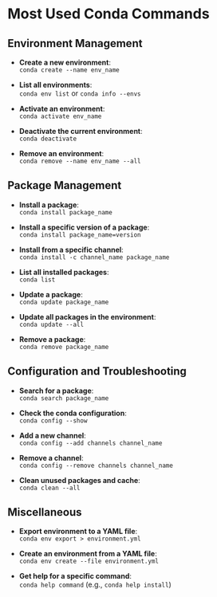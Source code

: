 
# Most Used Conda Commands

## Environment Management
- **Create a new environment**:  
  `conda create --name env_name`
  
- **List all environments**:  
  `conda env list` or `conda info --envs`
  
- **Activate an environment**:  
  `conda activate env_name`
  
- **Deactivate the current environment**:  
  `conda deactivate`
  
- **Remove an environment**:  
  `conda remove --name env_name --all`

## Package Management
- **Install a package**:  
  `conda install package_name`
  
- **Install a specific version of a package**:  
  `conda install package_name=version`
  
- **Install from a specific channel**:  
  `conda install -c channel_name package_name`
  
- **List all installed packages**:  
  `conda list`
  
- **Update a package**:  
  `conda update package_name`
  
- **Update all packages in the environment**:  
  `conda update --all`
  
- **Remove a package**:  
  `conda remove package_name`

## Configuration and Troubleshooting
- **Search for a package**:  
  `conda search package_name`
  
- **Check the conda configuration**:  
  `conda config --show`
  
- **Add a new channel**:  
  `conda config --add channels channel_name`
  
- **Remove a channel**:  
  `conda config --remove channels channel_name`
  
- **Clean unused packages and cache**:  
  `conda clean --all`

## Miscellaneous
- **Export environment to a YAML file**:  
  `conda env export > environment.yml`
  
- **Create an environment from a YAML file**:  
  `conda env create --file environment.yml`
  
- **Get help for a specific command**:  
  `conda help command` (e.g., `conda help install`)
